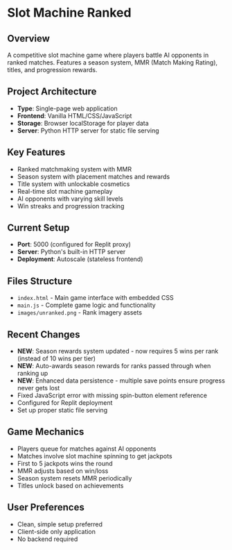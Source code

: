 # Slot Machine Ranked

## Overview
A competitive slot machine game where players battle AI opponents in ranked matches. Features a season system, MMR (Match Making Rating), titles, and progression rewards.

## Project Architecture
- **Type**: Single-page web application
- **Frontend**: Vanilla HTML/CSS/JavaScript
- **Storage**: Browser localStorage for player data
- **Server**: Python HTTP server for static file serving

## Key Features
- Ranked matchmaking system with MMR
- Season system with placement matches and rewards
- Title system with unlockable cosmetics
- Real-time slot machine gameplay
- AI opponents with varying skill levels
- Win streaks and progression tracking

## Current Setup
- **Port**: 5000 (configured for Replit proxy)
- **Server**: Python's built-in HTTP server
- **Deployment**: Autoscale (stateless frontend)

## Files Structure
- `index.html` - Main game interface with embedded CSS
- `main.js` - Complete game logic and functionality
- `images/unranked.png` - Rank imagery assets

## Recent Changes
- **NEW**: Season rewards system updated - now requires 5 wins per rank (instead of 10 wins per tier)
- **NEW**: Auto-awards season rewards for ranks passed through when ranking up  
- **NEW**: Enhanced data persistence - multiple save points ensure progress never gets lost
- Fixed JavaScript error with missing spin-button element reference
- Configured for Replit deployment
- Set up proper static file serving

## Game Mechanics
- Players queue for matches against AI opponents
- Matches involve slot machine spinning to get jackpots
- First to 5 jackpots wins the round
- MMR adjusts based on win/loss
- Season system resets MMR periodically
- Titles unlock based on achievements

## User Preferences
- Clean, simple setup preferred
- Client-side only application
- No backend required